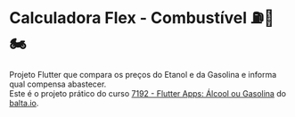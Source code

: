 # Calculadora Flex - Combustível ⛽🚗🏍️


Projeto Flutter que compara os preços do Etanol e da Gasolina e informa qual compensa abastecer.  
Este é o projeto prático do curso [7192 - Flutter Apps: Álcool ou Gasolina](https://balta.io/cursos/flutter-apps-alcool-ou-gasolina) do [balta.io](https://balta.io/).